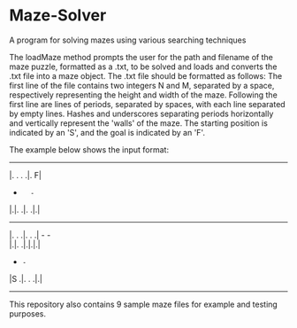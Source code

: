 # Maze-Solver
A program for solving mazes using various searching techniques

 The loadMaze method prompts the user for the path and filename of the maze
puzzle, formatted as a .txt, to be solved and loads and converts the .txt
file into a maze object. The .txt file should be formatted as follows: The
first line of the file contains two integers N and M, separated by a space,
respectively representing the height and width of the maze. Following the
first line are lines of periods, separated by spaces, with each line
separated by empty lines. Hashes and underscores separating periods
horizontally and vertically represent the 'walls' of the maze. The starting
position is indicated by an 'S', and the goal is indicated by an 'F'. 

The example below shows the input format:
 - - - - - - 
|. . . .|. F|
   -       - 
|.|. .|. .|.|
 - -   -     
|. . .|. . .|
     -   -   
|.|. .|.|.|.|
 -     -     
|S .|. . .|.|
 - - - - - -  
 
 This repository also contains 9 sample maze files for example and testing purposes.
